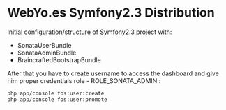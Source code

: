 WebYo.es Symfony2.3 Distribution
============

Initial configuration/structure of Symfony2.3 project with:
- SonataUserBundle
- SonataAdminBundle
- BraincraftedBootstrapBundle


After that you have to create username to access the dashboard and give him proper credentials role - ROLE_SONATA_ADMIN :

    php app/console fos:user:create
    php app/console fos:user:promote

